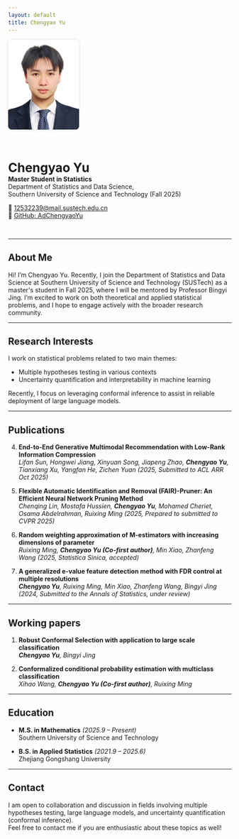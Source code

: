 ```yaml
---
layout: default
title: Chengyao Yu
---
```


<div style="display: flex; align-items: center; gap: 30px; flex-wrap: wrap; margin-bottom: 30px;">
  <img src="profile.jpg" alt="Chengyao Yu" width="160" style="border-radius: 8px; box-shadow: 0 0 5px rgba(0,0,0,0.15);" />
  <div>
    <h1 style="margin-bottom: 0;">Chengyao Yu</h1>
    <p style="margin-top: 0;"><strong> Master Student in Statistics</strong><br/>
    Department of Statistics and Data Science,<br/>
    Southern University of Science and Technology (Fall 2025)</p>
    <p>
      📧 <a href="mailto:ycy87686@163.com">12532239@mail.sustech.edu.cn</a><br/>
      🔗 <a href="https://github.com/AdChengyaoYu" target="_blank">GitHub: AdChengyaoYu</a>
    </p>
  </div>
</div>

---

## About Me

Hi! I’m Chengyao Yu. Recently, I join the Department of Statistics and Data Science at Southern University of Science and Technology (SUSTech) as a master's student in Fall 2025, where I will be mentored by Professor Bingyi Jing. I’m excited to work on both theoretical and applied statistical problems, and I hope to engage actively with the broader research community.

---

## Research Interests

I work on statistical problems related to two main themes:

- Multiple hypotheses testing in various contexts  
- Uncertainty quantification and interpretability in machine learning

Recently, I focus on leveraging conformal inference to assist in reliable deployment of large language models. 

---

## Publications

4. **End-to-End Generative Multimodal Recommendation with Low-Rank Information Compression**  
   *Lifan Sun, Hongwei Jiang, Xinyuan Song, Jiapeng Zhao, **Chengyao Yu**, Tianxiang Xu, Yangfan He, Zichen Yuan*
   *(2025, Submitted to ACL ARR Oct 2025)*

3. **Flexible Automatic Identification and Removal (FAIR)-Pruner: An Efficient Neural Network Pruning Method**  
   *Chenqing Lin, Mostafa Hussien, **Chengyao Yu**, Mohamed Cheriet, Osama Abdelrahman, Ruixing Ming*
   *(2025, Prepared to submitted to CVPR 2025)*

2. **Random weighting approximation of M-estimators with increasing dimensions of parameter**  
   *Ruixing Ming, **Chengyao Yu (Co-first author)**, Min Xiao, Zhanfeng Wang*
   *(2025, Statistica Sinica, accepted)*

1. **A generalized e-value feature detection method with FDR control at multiple resolutions**  
   ***Chengyao Yu**, Ruixing Ming, Min Xiao, Zhanfeng Wang, Bingyi Jing*
   *(2024, Submitted to the Annals of Statistics, under review)*

---

## Working papers

1. **Robust Conformal Selection with application to large scale classification**  
   ***Chengyao Yu**, Bingyi Jing*

2. **Conformalized conditional probability estimation with multiclass classification**  
   *Xihao Wang, **Chengyao Yu (Co-first author)**, Ruixing Ming*
   
---

## Education

- **M.S. in Mathematics** *(2025.9 – Present)*  
  Southern University of Science and Technology

- **B.S. in Applied Statistics** *(2021.9 – 2025.6)*  
  Zhejiang Gongshang University

---

## Contact

I am open to collaboration and discussion in fields involving multiple hypotheses testing, large language models, and uncertainty quantification (conformal inference).  
Feel free to contact me if you are enthusiastic about these topics as well!
